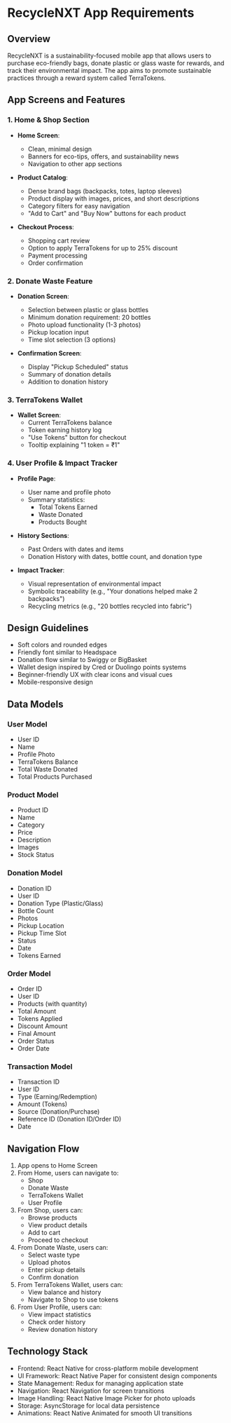 # RecycleNXT App Requirements

## Overview
RecycleNXT is a sustainability-focused mobile app that allows users to purchase eco-friendly bags, donate plastic or glass waste for rewards, and track their environmental impact. The app aims to promote sustainable practices through a reward system called TerraTokens.

## App Screens and Features

### 1. Home & Shop Section
- **Home Screen**:
  - Clean, minimal design
  - Banners for eco-tips, offers, and sustainability news
  - Navigation to other app sections

- **Product Catalog**:
  - Dense brand bags (backpacks, totes, laptop sleeves)
  - Product display with images, prices, and short descriptions
  - Category filters for easy navigation
  - "Add to Cart" and "Buy Now" buttons for each product

- **Checkout Process**:
  - Shopping cart review
  - Option to apply TerraTokens for up to 25% discount
  - Payment processing
  - Order confirmation

### 2. Donate Waste Feature
- **Donation Screen**:
  - Selection between plastic or glass bottles
  - Minimum donation requirement: 20 bottles
  - Photo upload functionality (1-3 photos)
  - Pickup location input
  - Time slot selection (3 options)

- **Confirmation Screen**:
  - Display "Pickup Scheduled" status
  - Summary of donation details
  - Addition to donation history

### 3. TerraTokens Wallet
- **Wallet Screen**:
  - Current TerraTokens balance
  - Token earning history log
  - "Use Tokens" button for checkout
  - Tooltip explaining "1 token = ₹1"

### 4. User Profile & Impact Tracker
- **Profile Page**:
  - User name and profile photo
  - Summary statistics:
    - Total Tokens Earned
    - Waste Donated
    - Products Bought
  
- **History Sections**:
  - Past Orders with dates and items
  - Donation History with dates, bottle count, and donation type
  
- **Impact Tracker**:
  - Visual representation of environmental impact
  - Symbolic traceability (e.g., "Your donations helped make 2 backpacks")
  - Recycling metrics (e.g., "20 bottles recycled into fabric")

## Design Guidelines
- Soft colors and rounded edges
- Friendly font similar to Headspace
- Donation flow similar to Swiggy or BigBasket
- Wallet design inspired by Cred or Duolingo points systems
- Beginner-friendly UX with clear icons and visual cues
- Mobile-responsive design

## Data Models

### User Model
- User ID
- Name
- Profile Photo
- TerraTokens Balance
- Total Waste Donated
- Total Products Purchased

### Product Model
- Product ID
- Name
- Category
- Price
- Description
- Images
- Stock Status

### Donation Model
- Donation ID
- User ID
- Donation Type (Plastic/Glass)
- Bottle Count
- Photos
- Pickup Location
- Pickup Time Slot
- Status
- Date
- Tokens Earned

### Order Model
- Order ID
- User ID
- Products (with quantity)
- Total Amount
- Tokens Applied
- Discount Amount
- Final Amount
- Order Status
- Order Date

### Transaction Model
- Transaction ID
- User ID
- Type (Earning/Redemption)
- Amount (Tokens)
- Source (Donation/Purchase)
- Reference ID (Donation ID/Order ID)
- Date

## Navigation Flow
1. App opens to Home Screen
2. From Home, users can navigate to:
   - Shop
   - Donate Waste
   - TerraTokens Wallet
   - User Profile
3. From Shop, users can:
   - Browse products
   - View product details
   - Add to cart
   - Proceed to checkout
4. From Donate Waste, users can:
   - Select waste type
   - Upload photos
   - Enter pickup details
   - Confirm donation
5. From TerraTokens Wallet, users can:
   - View balance and history
   - Navigate to Shop to use tokens
6. From User Profile, users can:
   - View impact statistics
   - Check order history
   - Review donation history

## Technology Stack
- Frontend: React Native for cross-platform mobile development
- UI Framework: React Native Paper for consistent design components
- State Management: Redux for managing application state
- Navigation: React Navigation for screen transitions
- Image Handling: React Native Image Picker for photo uploads
- Storage: AsyncStorage for local data persistence
- Animations: React Native Animated for smooth UI transitions
